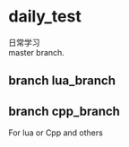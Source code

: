# daily_test 
日常学习  
master branch.
## branch lua_branch
## branch cpp_branch
For lua or Cpp and others
